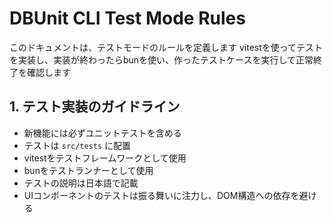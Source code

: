 # DBUnit CLI Test Mode Rules

このドキュメントは、テストモードのルールを定義します
vitestを使ってテストを実装し、実装が終わったらbunを使い、作ったテストケースを実行して正常終了を確認します

## 1. テスト実装のガイドライン

- 新機能には必ずユニットテストを含める
- テストは `src/tests` に配置
- vitestをテストフレームワークとして使用
- bunをテストランナーとして使用
- テストの説明は日本語で記載
- UIコンポーネントのテストは振る舞いに注力し、DOM構造への依存を避ける

